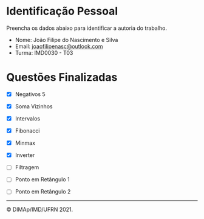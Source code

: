 ﻿# Identificação Pessoal

Preencha os dados abaixo para identificar a autoria do trabalho.

- Nome: João Filipe do Nascimento e Silva
- Email: joaofilipenasc@outlook.com
- Turma: IMD0030 - T03

# Questões Finalizadas

- [x] Negativos 5
- [x] Soma Vizinhos
- [x] Intervalos
- [x] Fibonacci
- [x] Minmax
- [x] Inverter
- [ ] Filtragem
- [ ] Ponto em Retângulo 1
- [ ] Ponto em Retângulo 2


--------
&copy; DIMAp/IMD/UFRN 2021.
